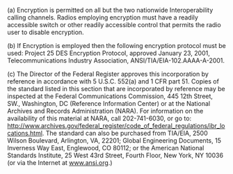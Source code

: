 (a) Encryption is permitted on all but the two nationwide Interoperability calling channels. Radios employing encryption must have a readily accessible switch or other readily accessible control that permits the radio user to disable encryption.

(b) If Encryption is employed then the following encryption protocol must be used: Project 25 DES Encryption Protocol, approved January 23, 2001, Telecommunications Industry Association, ANSI/TIA/EIA-102.AAAA-A-2001.

(c) The Director of the Federal Register approves this incorporation by reference in accordance with 5 U.S.C. 552(a) and 1 CFR part 51. Copies of the standard listed in this section that are incorporated by reference may be inspected at the Federal Communications Commission, 445 12th Street, SW., Washington, DC (Reference Information Center) or at the National Archives and Records Administration (NARA). For information on the availability of this material at NARA, call 202-741-6030, or go to: http://www.archives.gov/federal_register/code_of_federal_regulations/ibr_locations.html. The standard can also be purchased from TIA/EIA, 2500 Wilson Boulevard, Arlington, VA, 22201; Global Engineering Documents, 15 Inverness Way East, Englewood, CO 80112; or the American National Standards Institute, 25 West 43rd Street, Fourth Floor, New York, NY 10036 (or via the Internet at www.ansi.org.)

